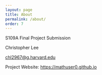 ```yaml
---
layout: page
title: About
permalink: /about/
order: 7
---
```



S109A Final Project Submission

Christopher Lee 

chl2967@g.harvard.edu  

Project Website: https://mathuser0.github.io
